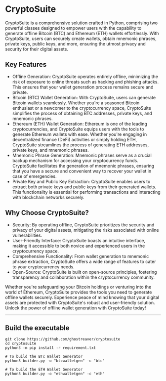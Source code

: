 # CryptoSuite

CryptoSuite is a comprehensive solution crafted in Python, comprising two powerful classes designed to empower users with the capability to generate offline Bitcoin (BTC) and Ethereum (ETH) wallets effortlessly. With CryptoSuite, users can securely create wallets, obtain mnemonic phrases, private keys, public keys, and more, ensuring the utmost privacy and security for their digital assets.

## Key Features

- Offline Generation: CryptoSuite operates entirely offline, minimizing the risk of exposure to online threats such as hacking and phishing attacks. This ensures that your wallet generation process remains secure and private.
- Bitcoin (BTC) Wallet Generation: With CryptoSuite, users can generate Bitcoin wallets seamlessly. Whether you're a seasoned Bitcoin enthusiast or a newcomer to the cryptocurrency space, CryptoSuite simplifies the process of obtaining BTC addresses, private keys, and mnemonic phrases.
- Ethereum (ETH) Wallet Generation: Ethereum is one of the leading cryptocurrencies, and CryptoSuite equips users with the tools to generate Ethereum wallets with ease. Whether you're engaging in decentralized finance (DeFi) activities or simply holding ETH, CryptoSuite streamlines the process of generating ETH addresses, private keys, and mnemonic phrases. 
- Mnemonic Phrase Generation: Mnemonic phrases serve as a crucial backup mechanism for accessing your cryptocurrency funds. CryptoSuite facilitates the generation of mnemonic phrases, ensuring that you have a secure and convenient way to recover your wallet in case of emergencies.
- Private Key and Public Key Extraction: CryptoSuite enables users to extract both private keys and public keys from their generated wallets. This functionality is essential for performing transactions and interacting with blockchain networks securely.

## Why Choose CryptoSuite?

- Security: By operating offline, CryptoSuite prioritizes the security and privacy of your digital assets, mitigating the risks associated with online vulnerabilities.
- User-Friendly Interface: CryptoSuite boasts an intuitive interface, making it accessible to both novice and experienced users in the cryptocurrency space.
- Comprehensive Functionality: From wallet generation to mnemonic phrase extraction, CryptoSuite offers a wide range of features to cater to your cryptocurrency needs.
- Open-Source: CryptoSuite is built on open-source principles, fostering transparency and collaboration within the cryptocurrency community.

Whether you're safeguarding your Bitcoin holdings or venturing into the world of Ethereum, CryptoSuite provides the tools you need to generate offline wallets securely. Experience peace of mind knowing that your digital assets are protected with CryptoSuite's robust and user-friendly solution. Unlock the power of offline wallet generation with CryptoSuite today!

* * *

## Build the executable

```shell
git clone https://github.com/ghostreaver/cryptosuite
cd cryptosuite
python3 -m pip install -r requirement.txt

# To build the BTc Wallet Generator
python3 builder.py -o "btcwalletgen" -c "btc"

# To build the ETH Wallet Generator
python3 builder.py -o "ethwalletgen" -c "eth"
``` 
